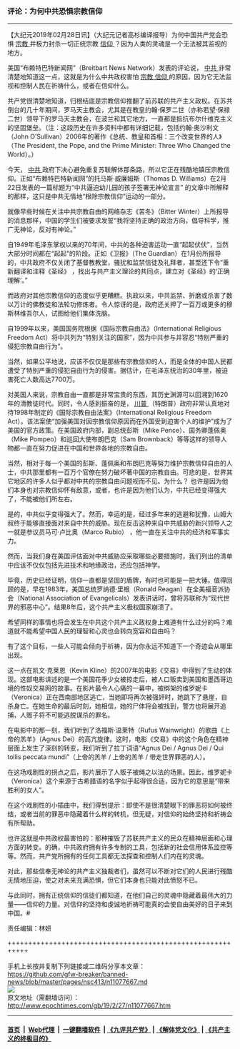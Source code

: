 ### 评论：为何中共恐惧宗教信仰
------------------------

<p>
 【大纪元2019年02月28日讯】（大纪元记者高杉编译报导）为何中国共产党会恐惧
 <a href="http://www.epochtimes.com/gb/tag/%E5%AE%97%E6%95%99.html">
  宗教
 </a>
 并极力封杀一切正统宗教
 <a href="http://www.epochtimes.com/gb/tag/%E4%BF%A1%E4%BB%B0.html">
  信仰
 </a>
 ？因为人类的灵魂是一个无法被其监视的地方。
</p>
<p>
 美国“布赖特巴特新闻网”（Breitbart News Network）发表的评论说，
 <a href="http://www.epochtimes.com/gb/tag/%E4%B8%AD%E5%85%B1.html">
  中共
 </a>
 非常清楚地知道这一点，这就是为什么中共政权害怕
 <a href="http://www.epochtimes.com/gb/tag/%E5%AE%97%E6%95%99.html">
  宗教
 </a>
 <a href="http://www.epochtimes.com/gb/tag/%E4%BF%A1%E4%BB%B0.html">
  信仰
 </a>
 的原因，因为它无法监视和控制人民在祈祷什么，或者在信仰什么。
</p>
<p>
 共产党很清楚地知道，归根结底是宗教信仰推翻了前苏联的共产主义政权。在苏共倒台的几十年期间，罗马天主教会，尤其是在教皇约翰‧保罗二世（亦称若望·保禄二世）领导下的罗马天主教会，在波兰和其它地方，一直都是抵抗布尔什维克主义的坚固堡垒。（注：这段历史在许多资料中都有详细记载，包括约翰‧奥沙利文（John O’Sullivan）2006年的著作《总统、教皇和首相：三个改变世界的人》（The President, the Pope, and the Prime Minister: Three Who Changed the World）。）
</p>
<p>
 今天，
 <a href="http://www.epochtimes.com/gb/tag/%E4%B8%AD%E5%85%B1.html">
  中共
 </a>
 政府下决心避免重复苏联解体那条路，所以它正在残酷地镇压宗教信仰。正如“布赖特巴特新闻网”的托马斯‧威廉姆斯（Thomas D. Williams）在2月22日发表的一篇标题为“中共逼迫幼儿园的孩子签署无神论宣言” 的文章中所解释的那样，这只是中共无情地“根除宗教信仰”运动的一部分。
</p>
<p>
 就像早些时候在关注中共宗教自由的网络杂志《苦冬》（Bitter Winter）上所报导的消息那样，中国的学生们被要求发誓“我将坚持正确的政治方向，倡导科学，推广无神论，反对有神论。”
</p>
<p>
 自1949年毛泽东掌权以来的70年间，中共的各种迫害运动一直“起起伏伏”，当然大部分时间都在“起起”的阶段。正如《卫报》（The Guardian）在1月份所报导的，中共政府不仅关闭了基督教教堂，骚扰和监禁信徒及礼拜者，甚至还下令“重新翻译和注释《圣经》 ，找出与共产主义理论的共同点，建立对《圣经》的‘正确理解’。”
</p>
<p>
 而政府对其他宗教信仰的态度似乎更糟糕。执政以来，中共监禁、折磨或杀害了数以万计的佛教徒和法轮功修炼者。令人惊讶的是，政府还关押了一百万或更多的穆斯林维吾尔人，试图给他们集体洗脑。
</p>
<p>
 自1999年以来，美国国务院根据《国际宗教自由法》（International Religious Freedom Act）将中共列为“特别关注的国家”，因为中共参与并容忍“特别严重的侵犯宗教自由行为”。
</p>
<p>
 当然，如果公平地说，应该不仅仅是那些有宗教信仰的人，而是全体的中国人民都遭受了特别严重的侵犯自由行为的侵害。据估计，在毛泽东统治的30年里，被迫害死亡人数高达7700万。
</p>
<p>
 对美国人来说，宗教自由一直都是非常宝贵的东西，其历史渊源可以回溯到1620年的清教徒时代。同时，令人感到振奋的是，
 <a href="http://www.epochtimes.com/gb/tag/%E5%B7%9D%E6%99%AE.html">
  川普
 </a>
 （特朗普）政府非常认真地对待1998年制定的《国际宗教自由法案》（International Religious Freedom Act）。该法案使“加强美国对因宗教信仰原因而在外国受到迫害个人的维护”成为了美国的官方政策。在美国政府内部，副总统彭斯（Mike Pence）、国务卿蓬佩奥（Mike Pompeo）和巡回大使布朗巴克（Sam Brownback）等等这样的领导人物都一直在努力促进在中国和世界各地的宗教自由。
</p>
<p>
 当然，相对于每一个美国的彭斯、蓬佩奥和布朗巴克等努力维护宗教信仰自由的人士，中共那里都有一百万个官僚在努力破坏著中国的宗教自由。可悲的是，世界其它地区的许多人似乎都对中共的宗教自由问题视而不见。为什么？ 也许是因为他们本身也对宗教信仰怀有敌意，或者，也许是因为他们认为，中共已经变得强大了，不能被他们所左右。
</p>
<p>
 是的，中共似乎变得强大了。然而，幸运的是，经过多年来的逃避和犹豫，山姆大叔终于能够直接面对来自中共的威胁。现在反击这种来自中共威胁的新兴领导人之一就是参议员马可‧卢比奥（Marco Rubio） ，他一直在关注中共的经济和军事实力。
</p>
<p>
 然而，当我们身在美国评估面对中共威胁应采取哪些必要措施时，我们列出的清单中应该不仅仅包括先进技术和地缘政治，还应包括神学。
</p>
<p>
 毕竟，历史已经证明，信仰一直都是坚固的盾牌，有时也可能是一把大锤。值得回顾的是，早在1983年，美国总统罗纳德‧里根（Ronald Reagan）在全美福音派协会（National Association of Evangelicals）发表讲话时，曾将苏联称为“现代世界的邪恶中心”。结果8年后，这个共产主义极权国家崩溃了。
</p>
<p>
 希望同样的事情也将会发生在中共这个共产主义政权身上难道有什么过分的吗？难道就不能希望中国人民的理智和心灵也会转向宽容和自由吗？
</p>
<p>
 有了这个目标，一些人可能会倾向于祈祷，因为你永远不知道下一个奇迹会从哪里出现。
</p>
<p>
 这一点在凯文‧克莱恩（Kevin Kline）的2007年的电影《交易》中得到了生动的体现。这部电影讲述的是一个美国花季少女被掠走后，被人口贩卖到美国和墨西哥边境的性奴交易网的故事。在影片最令人心痛的一幕中，被绑架的维罗妮卡（Veronica）正在西南部地区逃亡，当她即将再次被强奸时，她跳下了悬崖，自杀身亡。在她生命的最后时刻，她相信，她的尸体将会被找到，警方也将展开追捕，人贩子将不可能逃脱谋杀的罪名。
</p>
<p>
 在电影中的那一刻，我们听到了洛福斯‧温莱特（Rufus Wainwright）的歌曲《上帝的羔羊》（Agnus Dei）的高亢旋律。这时，电影《交易》中的这个角色在精神层面上发生了深刻的转变，我们听到了拉丁词语“Agnus Dei / Agnus Dei / Qui tollis peccata mundi”（上帝的羔羊 / 上帝的羔羊 / 带走世界罪恶的人）。
</p>
<p>
 在这场戏剧性的拐点之后，影片展示了人贩子被绳之以法的场景。因此，维罗妮卡（Veronica）这个来源于古希腊语的名字似乎起得很合适，因为它的意思是“带来胜利的女人”。
</p>
<p>
 在这个戏剧性的小插曲中，我们得到提示：即使不是很清楚眼下的罪恶将如何被终结，或者当前的罪恶中隐藏着什么样的转机，但无疑，对信仰的始终坚持和祈祷会有所帮助。
</p>
<p>
 也许这就是中共政权最害怕的：那种摧毁了苏联共产主义的民众在精神层面和心理方面的转变。的确，中共政府拥有许多专制的工具，包括新的社会信用体系监控等等。然而，共产党所拥有的任何工具都无法探查和控制人们内在的灵魂。
</p>
<p>
 对此，那些信奉无神论的共产主义独裁者们，虽然可以不断对它们的人民进行残酷无情地压迫，使之对未来充满恐惧，但它们本身也只能对此愤怒不已。
</p>
<p>
 与此同时，拥有正统信仰的信徒们都知道，在他们自己的灵魂中隐藏着最伟大的力量——信仰的力量。对信仰的坚持和虔诚地祈祷可能真的会使自由美好的日子来到中国。#
</p>
<p>
 责任编辑：林妍
</p>
<p>
 <audio controls="controls" data-mce-fragment="1" style="display: none;">
 </audio>
</p>
<p>
 <audio controls="controls" data-mce-fragment="1" style="display: none;">
 </audio>
</p>
<p>
 <audio controls="controls" data-mce-fragment="1" style="display: none;">
 </audio>
</p>
<p>
 <audio controls="controls" data-mce-fragment="1" style="display: none;">
 </audio>
</p>
<p>
 <audio controls="controls" style="display: none;">
 </audio>
</p>
<p>
 <audio controls="controls" style="display: none;">
 </audio>
</p>
<p>
 <audio controls="controls" style="display: none;">
 </audio>
</p>

+++++++++++++++++++++++++++++++++++++++++++++++++++++++++++<br/><br/>
手机上长按并复制下列链接或二维码分享本文章：<br/>
https://github.com/gfw-breaker/banned-news/blob/master/pages/nsc413/n11077667.md <br/>
<a href='https://github.com/gfw-breaker/banned-news/blob/master/pages/nsc413/n11077667.md'><img src='https://github.com/gfw-breaker/banned-news/blob/master/pages/nsc413/n11077667.md.png'/></a> <br/>
原文地址（需翻墙访问）：http://www.epochtimes.com/gb/19/2/27/n11077667.htm


------------------------
#### [首页](https://github.com/gfw-breaker/banned-news/blob/master/README.md) &nbsp;|&nbsp; [Web代理](https://github.com/labour-camp/helloworld) &nbsp;|&nbsp; [一键翻墙软件](https://github.com/gfw-breaker/nogfw/blob/master/README.md) &nbsp;| [《九评共产党》](https://github.com/gfw-breaker/9ping.md/blob/master/README.md#九评之一评共产党是什么) | [《解体党文化》](https://github.com/gfw-breaker/jtdwh.md/blob/master/README.md) | [《共产主义的终极目的》](https://github.com/gfw-breaker/gczydzjmd.md/blob/master/README.md)

